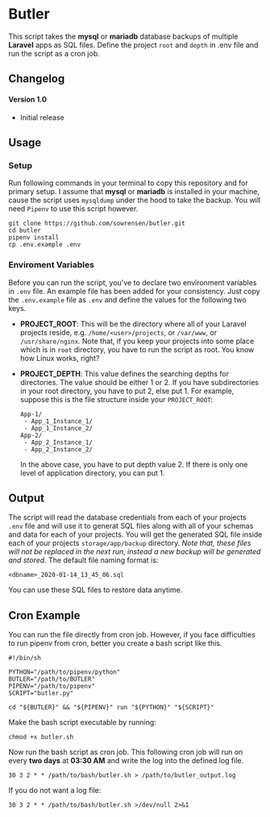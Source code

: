 # Butler

This script takes the **mysql** or **mariadb** database backups of multiple **Laravel** apps as SQL 
files. Define the project `root` and `depth` in .env file and run the script as a cron job.

Changelog
------

#### Version 1.0

 - Initial release

Usage
------

### Setup

Run following commands in your terminal to copy this repository and for primary setup. I assume 
that **mysql** or **mariadb** is installed in your machine, cause the script uses `mysqldump` 
under the hood to take the backup. You will need `Pipenv` to use this script however.

```shell
git clone https://github.com/sowrensen/butler.git
cd butler
pipenv install
cp .env.example .env
```

### Enviroment Variables

Before you can run the script, you've to declare two environment variables 
in `.env` file. An example file has been added for your consistency. Just copy
the `.env.example` file as `.env` and define the values for the following two 
keys.

 - **PROJECT_ROOT**: This will be the directory where all of your Laravel projects 
 reside, e.g. `/home/<user>/projects`, or `/var/www`, or `/usr/share/nginx`. 
 Note that, if you keep your projects into some place which is in `root` directory, 
 you have to run the script as root. You know how Linux works, right?
 
 - **PROJECT_DEPTH**: This value defines the searching depths for directories.
 The value should be either 1 or 2. If you have subdirectories in your root 
 directory, you have to put 2, else put 1. For example, suppose this is the file
 structure inside your `PROJECT_ROOT`:
 
   ```
   App-1/
    - App_1_Instance_1/
    - App_1_Instance_2/
   App-2/
    - App_2_Instance_1/
    - App_2_Instance_2/
   ``` 
   
   In the above case, you have to put depth value 2. If there is only one
   level of application directory, you can put 1.


Output
------
The script will read the database credentials from each of your projects `.env` file and will use it
to generat SQL files along with all of your schemas and data for each of your projects. You will get
the generated SQL file inside each of your projects `storage/app/backup` directory. _Note that, these
files will not be replaced in the next run, instead a new backup will be generated and stored_. The
default file naming format is:

```
<dbname>_2020-01-14_13_45_06.sql
```

You can use these SQL files to restore data anytime.

Cron Example
------------

You can run the file directly from cron job. However, if you face difficulties to run pipenv from 
cron, better you create a bash script like this.

```
#!/bin/sh

PYTHON="/path/to/pipenv/python"
BUTLER="/path/to/BUTLER"
PIPENV="/path/to/pipenv"
SCRIPT="butler.py"

cd "${BUTLER}" && "${PIPENV}" run "${PYTHON}" "${SCRIPT}"
```

Make the bash script executable by running:

```shell
chmod +x butler.sh
```

Now run the bash script as cron job. This following cron job will run on every **two days** at **03:30 AM** 
and write the log into the defined log file.

```
30 3 2 * * /path/to/bash/butler.sh > /path/to/butler_output.log
```

If you do not want a log file:

```
30 3 2 * * /path/to/bash/butler.sh >/dev/null 2>&1
```